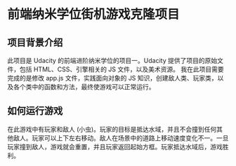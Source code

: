 
前端纳米学位街机游戏克隆项目
===============================

## 项目背景介绍

此项目是 Udacity 的前端进阶纳米学位的项目一。Udacity 提供了项目的原始文件，包括 HTML、CSS、引擎相关的 JS 文件，以及美术资源。
我在此项目需要完成的是修改 app.js 文件，实践面向对象的 JS 知识，创建敌人类、玩家类，以及各个类中的函数和方法，最终使游戏可以正常运行。


## 如何运行游戏

在此游戏中有玩家和敌人 (小虫)。玩家的目标是抵达水域，并且不会撞到任何其他敌人。玩家可以上下左右移动。敌人在场景中的道路上移动速度变化不一。一旦玩家撞到敌人，游戏就会重置，并且玩家返回起始方框。玩家抵达水域后，游戏胜利。
